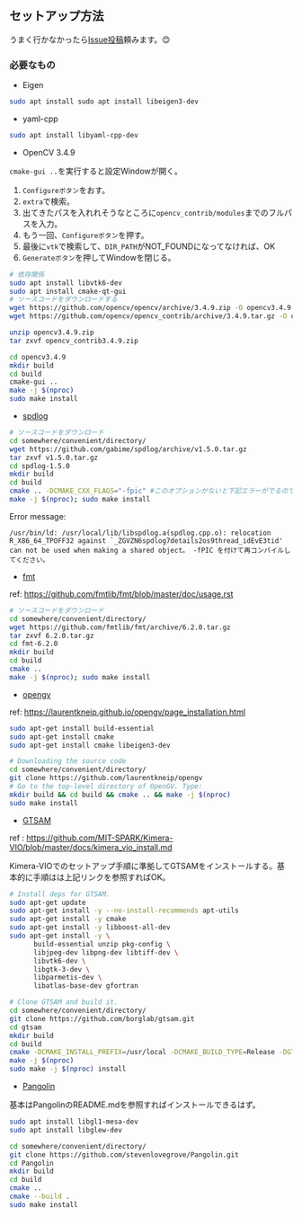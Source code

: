 ## セットアップ方法
うまく行かなかったら[Issue投稿](https://github.com/eryeden/vi-slam/issues/new)頼みます。😊

### 必要なもの
- Eigen

``` bash
sudo apt install sudo apt install libeigen3-dev 
```

- yaml-cpp

``` bash
sudo apt install libyaml-cpp-dev
```

- OpenCV 3.4.9

`cmake-gui ..`を実行すると設定Windowが開く。
1. `Configureボタン`をおす。
2. `extra`で検索。
3. 出てきたパスを入れれそうなところに`opencv_contrib/modules`までのフルパスを入力。
4. もう一回、`Configureボタン`を押す。
5. 最後に`vtk`で検索して、`DIR_PATH`がNOT_FOUNDになってなければ、OK
6. `Generateボタン`を押してWindowを閉じる。

``` bash
# 依存関係
sudo apt install libvtk6-dev
sudo apt install cmake-qt-gui
# ソースコードをダウンロードする
wget https://github.com/opencv/opencv/archive/3.4.9.zip -O opencv3.4.9.zip
wget https://github.com/opencv/opencv_contrib/archive/3.4.9.tar.gz -O opencv_contrib3.4.9.zip

unzip opencv3.4.9.zip
tar zxvf opencv_contrib3.4.9.zip

cd opencv3.4.9
mkdir build
cd build
cmake-gui ..
make -j $(nproc)
sudo make install
```

- [spdlog](https://github.com/gabime/spdlog)

```bash
# ソースコードをダウンロード
cd somewhere/convenient/directory/
wget https://github.com/gabime/spdlog/archive/v1.5.0.tar.gz
tar zxvf v1.5.0.tar.gz
cd spdlog-1.5.0
mkdir build
cd build
cmake .. -DCMAKE_CXX_FLAGS="-fpic" #このオプションがないと下記エラーがでるので注意。
make -j $(nproc); sudo make install
```
Error message:
```
/usr/bin/ld: /usr/local/lib/libspdlog.a(spdlog.cpp.o): relocation R_X86_64_TPOFF32 against `_ZGVZN6spdlog7details2os9thread_idEvE3tid' can not be used when making a shared object。 -fPIC を付けて再コンパイルしてください。
```

- [fmt](https://github.com/fmtlib/fmt)

ref: https://github.com/fmtlib/fmt/blob/master/doc/usage.rst
```bash
# ソースコードをダウンロード
cd somewhere/convenient/directory/
wget https://github.com/fmtlib/fmt/archive/6.2.0.tar.gz
tar zxvf 6.2.0.tar.gz
cd fmt-6.2.0
mkdir build
cd build
cmake ..
make -j $(nproc); sudo make install
```

- [opengv](https://github.com/laurentkneip/opengv)

ref: https://laurentkneip.github.io/opengv/page_installation.html
```bash
sudo apt-get install build-essential
sudo apt-get install cmake
sudo apt-get install cmake libeigen3-dev

# Downloading the source code
cd somewhere/convenient/directory/
git clone https://github.com/laurentkneip/opengv
# Go to the top-level directory of OpenGV. Type:
mkdir build && cd build && cmake .. && make -j $(nproc)
sudo make install
```

- [GTSAM](https://github.com/borglab/gtsam)

ref : https://github.com/MIT-SPARK/Kimera-VIO/blob/master/docs/kimera_vio_install.md

Kimera-VIOでのセットアップ手順に準拠してGTSAMをインストールする。基本的に手順はは上記リンクを参照すればOK。


```bash
# Install deps for GTSAM.
sudo apt-get update
sudo apt-get install -y --no-install-recommends apt-utils
sudo apt-get install -y cmake
sudo apt-get install -y libboost-all-dev
sudo apt-get install -y \
      build-essential unzip pkg-config \
      libjpeg-dev libpng-dev libtiff-dev \
      libvtk6-dev \
      libgtk-3-dev \
      libparmetis-dev \
      libatlas-base-dev gfortran

# Clone GTSAM and build it.
cd somewhere/convenient/directory/
git clone https://github.com/borglab/gtsam.git
cd gtsam
mkdir build
cd build
cmake -DCMAKE_INSTALL_PREFIX=/usr/local -DCMAKE_BUILD_TYPE=Release -DGTSAM_USE_SYSTEM_EIGEN=OFF -DGTSAM_POSE3_EXPMAP=ON -DGTSAM_ROT3_EXPMAP=ON ..
make -j $(nproc)
sudo make -j $(nproc) install
```

- [Pangolin](https://github.com/stevenlovegrove/Pangolin)

基本はPangolinのREADME.mdを参照すればインストールできるはず。

```bash
sudo apt install libgl1-mesa-dev
sudo apt install libglew-dev

cd somewhere/convenient/directory/
git clone https://github.com/stevenlovegrove/Pangolin.git
cd Pangolin
mkdir build
cd build
cmake ..
cmake --build .
sudo make install
```